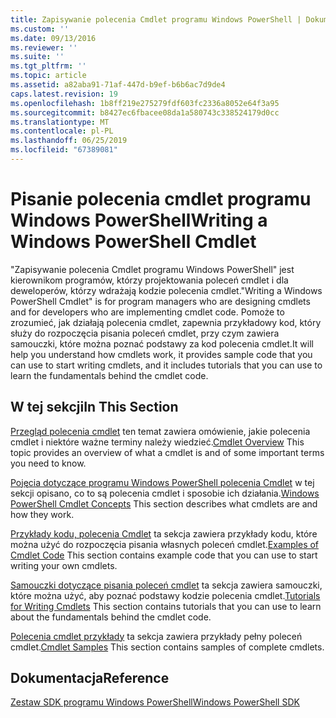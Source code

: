 ```yaml
---
title: Zapisywanie polecenia Cmdlet programu Windows PowerShell | Dokumentacja firmy Microsoft
ms.custom: ''
ms.date: 09/13/2016
ms.reviewer: ''
ms.suite: ''
ms.tgt_pltfrm: ''
ms.topic: article
ms.assetid: a82aba91-71af-447d-b9ef-b6b6ac7d9de4
caps.latest.revision: 19
ms.openlocfilehash: 1b8ff219e275279fdf603fc2336a8052e64f3a95
ms.sourcegitcommit: b8427ec6fbacee08da1a580743c338524179d0cc
ms.translationtype: MT
ms.contentlocale: pl-PL
ms.lasthandoff: 06/25/2019
ms.locfileid: "67389081"
---
```

# <a name="writing-a-windows-powershell-cmdlet"></a><span data-ttu-id="faf71-102">Pisanie polecenia cmdlet programu Windows PowerShell</span><span class="sxs-lookup"><span data-stu-id="faf71-102">Writing a Windows PowerShell Cmdlet</span></span>

<span data-ttu-id="faf71-103">"Zapisywanie polecenia Cmdlet programu Windows PowerShell" jest kierownikom programów, którzy projektowania poleceń cmdlet i dla deweloperów, którzy wdrażają kodzie polecenia cmdlet.</span><span class="sxs-lookup"><span data-stu-id="faf71-103">"Writing a Windows PowerShell Cmdlet" is for program managers who are designing cmdlets and for developers who are implementing cmdlet code.</span></span> <span data-ttu-id="faf71-104">Pomoże to zrozumieć, jak działają polecenia cmdlet, zapewnia przykładowy kod, który służy do rozpoczęcia pisania poleceń cmdlet, przy czym zawiera samouczki, które można poznać podstawy za kod polecenia cmdlet.</span><span class="sxs-lookup"><span data-stu-id="faf71-104">It will help you understand how cmdlets work, it provides sample code that you can use to start writing cmdlets, and it includes tutorials that you can use to learn the fundamentals behind the cmdlet code.</span></span>

## <a name="in-this-section"></a><span data-ttu-id="faf71-105">W tej sekcji</span><span class="sxs-lookup"><span data-stu-id="faf71-105">In This Section</span></span>

<span data-ttu-id="faf71-106">[Przegląd polecenia cmdlet](./cmdlet-overview.md) ten temat zawiera omówienie, jakie polecenia cmdlet i niektóre ważne terminy należy wiedzieć.</span><span class="sxs-lookup"><span data-stu-id="faf71-106">[Cmdlet Overview](./cmdlet-overview.md) This topic provides an overview of what a cmdlet is and of some important terms you need to know.</span></span>

<span data-ttu-id="faf71-107">[Pojęcia dotyczące programu Windows PowerShell polecenia Cmdlet](./windows-powershell-cmdlet-concepts.md) w tej sekcji opisano, co to są polecenia cmdlet i sposobie ich działania.</span><span class="sxs-lookup"><span data-stu-id="faf71-107">[Windows PowerShell Cmdlet Concepts](./windows-powershell-cmdlet-concepts.md) This section describes what cmdlets are and how they work.</span></span>

<span data-ttu-id="faf71-108">[Przykłady kodu, polecenia Cmdlet](./examples-of-cmdlet-code.md) ta sekcja zawiera przykłady kodu, które można użyć do rozpoczęcia pisania własnych poleceń cmdlet.</span><span class="sxs-lookup"><span data-stu-id="faf71-108">[Examples of Cmdlet Code](./examples-of-cmdlet-code.md) This section contains example code that you can use to start writing your own cmdlets.</span></span>

<span data-ttu-id="faf71-109">[Samouczki dotyczące pisania poleceń cmdlet](./tutorials-for-writing-cmdlets.md) ta sekcja zawiera samouczki, które można użyć, aby poznać podstawy kodzie polecenia cmdlet.</span><span class="sxs-lookup"><span data-stu-id="faf71-109">[Tutorials for Writing Cmdlets](./tutorials-for-writing-cmdlets.md) This section contains tutorials that you can use to learn about the fundamentals behind the cmdlet code.</span></span>

<span data-ttu-id="faf71-110">[Polecenia cmdlet przykłady](./cmdlet-samples.md) ta sekcja zawiera przykłady pełny poleceń cmdlet.</span><span class="sxs-lookup"><span data-stu-id="faf71-110">[Cmdlet Samples](./cmdlet-samples.md) This section contains samples of complete cmdlets.</span></span>

## <a name="reference"></a><span data-ttu-id="faf71-111">Dokumentacja</span><span class="sxs-lookup"><span data-stu-id="faf71-111">Reference</span></span>

[<span data-ttu-id="faf71-112">Zestaw SDK programu Windows PowerShell</span><span class="sxs-lookup"><span data-stu-id="faf71-112">Windows PowerShell SDK</span></span>](../windows-powershell-reference.md)
